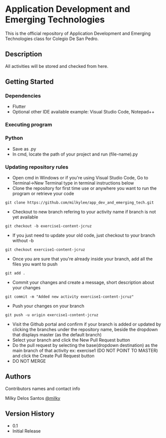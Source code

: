 # Application Development and Emerging Technologies

This is the official repository of Application Development and Emerging Technologies class for Colegio De San Pedro.

## Description

All activities will be stored and checked from here.

## Getting Started

### Dependencies

* Flutter
* Optional other IDE available example: Visual Studio Code, Notepad++

### Executing program

### Python

* Save as .py
* In cmd, locate the path of your project and run (file-name).py

### Updating repository rules

* Open cmd in Windows or if you're using Visual Studio Code, Go to Terminal->New Terminal type in terminal instructions below
* Clone the repository for first time use or anywhere you want to run the program or retrieve your code
```
git clone https://github.com/milkylee/app_dev_and_emerging_tech.git
```
* Checkout to new branch refering to your activity name if branch is not yet available 
```
git checkout -b exercise1-content-jcruz
```
* If you just need to update your old code, just checkout to your branch without -b
```
git checkout exercise1-content-jcruz
```
* Once you are sure that you're already inside your branch, add all the files you want to push
```
git add .
```
* Commit your changes and create a message, short description about your changes
```
git commit -m "Added new activity exercise1-content-jcruz"
```
* Push your changes on your branch
```
git push -u origin exercise1-content-jcruz
```
* Visit the Github portal and confirm if your branch is added or updated by clicking the branches under the repository name, beside the dropdown that displays master (as the default branch)
* Select your branch and click the New Pull Request button
* Do the pull request by selecting the base(dropdown destination) as the main branch of that activity ex: exercise1 (DO NOT POINT TO MASTER) and click the Create Pull Request button
* DO NOT MERGE

## Authors

Contributors names and contact info

Milky Delos Santos
[@milky](https://github.com/milkylee)

## Version History

* 0.1
* Initial Release

